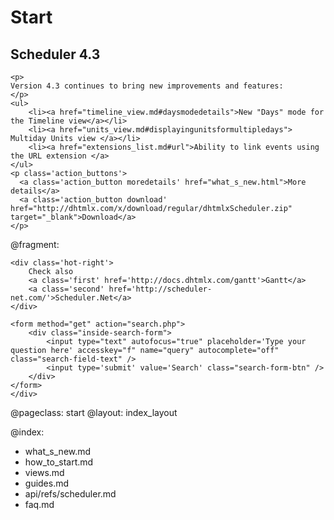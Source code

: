 Start
=====
<div class="newsblock">
    <h2>Scheduler 4.3</h2>
    
    <p>
    Version 4.3 continues to bring new improvements and features:
    </p>
    <ul>
        <li><a href="timeline_view.md#daysmodedetails">New "Days" mode for the Timeline view</a></li>
        <li><a href="units_view.md#displayingunitsformultipledays"> Multiday Units view </a></li>
        <li><a href="extensions_list.md#url">Ability to link events using the URL extension </a> 
    </ul>
    <p class='action_buttons'>
      <a class='action_button moredetails' href="what_s_new.html">More details</a>
      <a class='action_button download' href="http://dhtmlx.com/x/download/regular/dhtmlxScheduler.zip" target="_blank">Download</a>
    </p>
</div>

<div class='hands'></div>
<div class='tablet'></div>

@fragment: <div class='hot-news'>
	<div class='inside-hot'>
    
    <div class='hot-right'>
    	Check also
    	<a class='first' href='http://docs.dhtmlx.com/gantt'>Gantt</a>
    	<a class='second' href='http://scheduler-net.com/'>Scheduler.Net</a>
	</div>
    
    <form method="get" action="search.php">
        <div class="inside-search-form">
            <input type="text" autofocus="true" placeholder='Type your question here' accesskey="f" name="query" autocomplete="off" class="search-field-text" />
            <input type='submit' value='Search' class="search-form-btn" />
        </div>
    </form>
    </div>
</div>



@pageclass: start
@layout: index_layout

@index:
- what_s_new.md
- how_to_start.md
- views.md
- guides.md
- api/refs/scheduler.md
- faq.md

